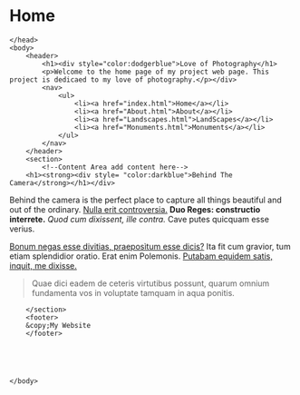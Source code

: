 <!DOCTYPEhtml>
<html>
<head>
    <h1><b>Home</b></h1>
    <p></p>
    
    </head>
    <body>
        <header>
            <h1><div style="color:dodgerblue">Love of Photography</h1>
            <p>Welcome to the home page of my project web page. This project is dedicaed to my love of photography.</p></div>
            <nav>
                <ul>
                    <li><a href="index.html">Home</a></li>
                    <li><a href="About.html">About</a></li>
                    <li><a href="Landscapes.html">LandScapes</a></li>
                    <li><a href="Monuments.html">Monuments</a></li>
                </ul>
            </nav>
        </header>
        <section>
            <!--Content Area add content here-->
        <h1><strong><div style= "color:darkblue">Behind The Camera</strong></h1></div>

<p>Behind the camera is the perfect place to capture all things beautiful and out of the ordinary. <a href='http://loripsum.net/' target='_blank'>Nulla erit controversia.</a> <b>Duo Reges: constructio interrete.</b> <i>Quod cum dixissent, ille contra.</i> Cave putes quicquam esse verius. </p>

<p><a href='http://loripsum.net/' target='_blank'>Bonum negas esse divitias, praeposìtum esse dicis?</a> Ita fit cum gravior, tum etiam splendidior oratio. Erat enim Polemonis. <a href='http://loripsum.net/' target='_blank'>Putabam equidem satis, inquit, me dixisse.</a> </p>

<blockquote cite='http://loripsum.net'>
	Quae dici eadem de ceteris virtutibus possunt, quarum omnium fundamenta vos in voluptate tamquam in aqua ponitis.
</blockquote>

        </section>
        <footer>
        &copy;My Website
        </footer>
    
    
    
    
    
    </body>


</html>

